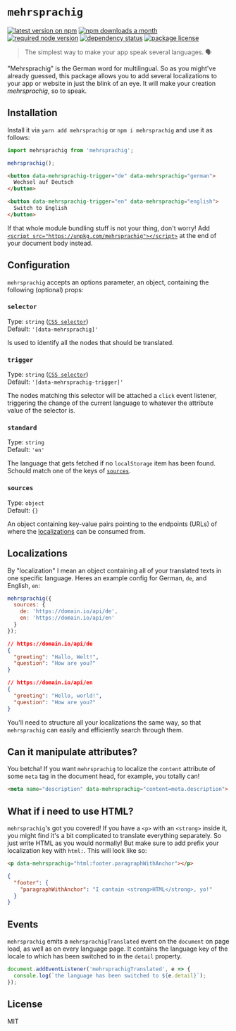 # `mehrsprachig`

[![latest version on npm](https://img.shields.io/npm/v/mehrsprachig.svg)](https://www.npmjs.com/package/mehrsprachig)
[![npm downloads a month](https://img.shields.io/npm/dm/mehrsprachig.svg)](https://www.npmjs.com/package/mehrsprachig)
[![required node version](https://img.shields.io/node/v/mehrsprachig)](https://github.com/nodejs/Release)
[![dependency status](https://img.shields.io/david/robinloeffel/mehrsprachig)](https://david-dm.org/robinloeffel/mehrsprachig)
[![package license](https://img.shields.io/github/license/rbnlffl/mehrsprachig.svg)](license)

> The simplest way to make your app speak several languages. 🗣

"Mehrsprachig" is the German word for multilingual. So as you might've already guessed, this package allows you to add several localizations to your app or website in just the blink of an eye. It will make your creation _mehrsprachig_, so to speak.

## Installation

Install it via `yarn add mehrsprachig` or `npm i mehrsprachig` and use it as follows:

```js
import mehrsprachig from 'mehrsprachig';

mehrsprachig();
```

```html
<button data-mehrsprachig-trigger="de" data-mehrsprachig="german">
  Wechsel auf Deutsch
</button>

<button data-mehrsprachig-trigger="en" data-mehrsprachig="english">
  Switch to English
</button>
```

If that whole module bundling stuff is not your thing, don't worry! Add [`<script src="https://unpkg.com/mehrsprachig"></script>`](https://unpkg.com/mehrsprachig) at the end of your document body instead.

## Configuration

`mehrsprachig` accepts an options parameter, an object, containing the following (optional) props:

### `selector`

Type: `string` ([`CSS selector`](https://developer.mozilla.org/en-US/docs/Web/CSS/CSS_Selectors))<br>
Default: `'[data-mehrsprachig]'`

Is used to identify all the nodes that should be translated.

### `trigger`

Type: `string` ([`CSS selector`](https://developer.mozilla.org/en-US/docs/Web/CSS/CSS_Selectors))<br>
Default: `'[data-mehrsprachig-trigger]'`

The nodes matching this selector will be attached a `click` event listener, triggering the change of the current language to whatever the attribute value of the selector is.

### `standard`

Type: `string`<br>
Default: `'en'`

The language that gets fetched if no `localStorage` item has been found. Schould match one of the keys of [`sources`](#sources).

### `sources`

Type: `object`<br>
Default: `{}`

An object containing key-value pairs pointing to the endpoints (URLs) of where the [localizations](#localizations) can be consumed from.

## Localizations

By "localization" I mean an object containing all of your translated texts in one specific language. Heres an example config for German, `de`, and English, `en`:

```js
mehrsprachig({
  sources: {
    de: 'https://domain.io/api/de',
    en: 'https://domain.io/api/en'
  }
});
```

```json
// https://domain.io/api/de
{
  "greeting": "Hallo, Welt!",
  "question": "How are you?"
}
```
```json
// https://domain.io/api/en
{
  "greeting": "Hello, world!",
  "question": "How are you?"
}
```

You'll need to structure all your localizations the same way, so that `mehrsprachig` can easily and efficiently search through them.

## Can it manipulate attributes?

You betcha! If you want `mehrsprachig` to localize the `content` attribute of some `meta` tag in the document head, for example, you totally can!

```html
<meta name="description" data-mehrsprachig="content=meta.description">
```

## What if i need to use HTML?

`mehrsprachig`'s got you covered! If you have a `<p>` with an `<strong>` inside it, you might find it's a bit complicated to translate everything separately. So just write HTML as you would normally! But make sure to add prefix your localization key with `html:`. This will look like so:

```html
<p data-mehrsprachig="html:footer.paragraphWithAnchor"></p>
```

```json
{
  "footer": {
    "paragraphWithAnchor": "I contain <strong>HTML</strong>, yo!"
  }
}
```

## Events

`mehrsprachig` emits a `mehrsprachigTranslated` event on the `document` on page load, as well as on every language page. It contains the language key of the locale to which has been switched to in the `detail` property.

```js
document.addEventListener('mehrsprachigTranslated', e => {
  console.log(`the language has been switched to ${e.detail}`);
});
```

## License
MIT
